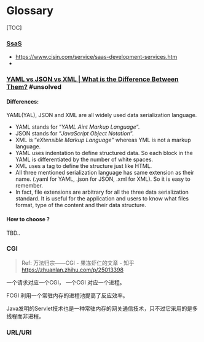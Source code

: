 # Glossary

[TOC]





### [SsaS](https://en.wikipedia.org/wiki/Software_as_a_service)

- https://www.cisin.com/service/saas-development-services.htm
- 



### [YAML vs JSON vs XML | What is the Difference Between Them?](https://www.csestack.org/yaml-vs-json-vs-xml-difference/) #unsolved

#### Differences:

YAML(YAL), JSON and XML are all widely used data serialization language.

- YAML stands for “*YAML Aint Markup Language*“.
- JSON stands for “*JavaScript Object Notation*“.
- XML is “*eXtensible Markup Language”* whereas YML is not a markup language.
- YAML uses indentation to define structured data. So each block in the YAML is differentiated by the number of white spaces.
- XML uses a tag to define the structure just like HTML.
- All three mentioned serialization language has same extension as their name. (.yaml for YAML, .json for JSON, .xml for XML). So it is easy to remember.
- In fact, file extensions are arbitrary for all the three data serialization standard. It is useful for the application and users to know what files format, type of the content and their data structure.

#### How to choose ?

TBD.. 



### CGI

> Ref: 万法归宗——CGI - 果冻虾仁的文章 - 知乎 https://zhuanlan.zhihu.com/p/25013398



一个请求对应一个CGI， 一个CGI 对应一个进程。

FCGI 利用一个常驻内存的进程池提高了反应效率。

Java发明的Servlet技术也是一种常驻内存的网关通信技术，只不过它采用的是多线程而非进程。



### URL/URI

